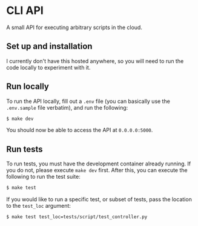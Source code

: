# CLI API


A small API for executing arbitrary scripts in the cloud.


## Set up and installation

I currently don't have this hosted anywhere, so you will need to run the
code locally to experiment with it.


## Run locally

To run the API locally, fill out a `.env` file (you can basically use the `.env.sample` file verbatim),
and run the following:

```bash
$ make dev
```

You should now be able to access the API at `0.0.0.0:5000`.


## Run tests

To run tests, you must have the development container already running. If you do not, please execute `make dev`
first. After this, you can execute the following to run the test suite:

```bash
$ make test
```

If you would like to run a specific test, or subset of tests, pass the location to the `test_loc`
argument:

```bash
$ make test test_loc=tests/script/test_controller.py
```

